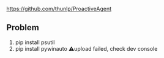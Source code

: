 https://github.com/thunlp/ProactiveAgent
## Problem
1. pip install psutil
2. pip install pywinauto
⚠️upload failed, check dev console
